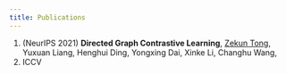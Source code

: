 ```yaml
---
title: Publications
---
```

1. (NeurIPS 2021) **Directed Graph Contrastive Learning**, <u>Zekun Tong</u>, Yuxuan Liang, Henghui Ding, Yongxing Dai, Xinke Li, Changhu Wang, 
2. ICCV